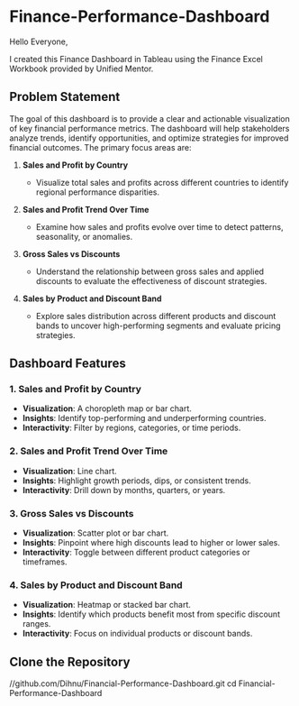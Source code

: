# Finance-Performance-Dashboard
Hello Everyone,

I created this Finance Dashboard in Tableau using the Finance Excel Workbook provided by Unified Mentor.


## Problem Statement
The goal of this dashboard is to provide a clear and actionable visualization of key financial performance metrics. The dashboard will help stakeholders analyze trends, identify opportunities, and optimize strategies for improved financial outcomes. The primary focus areas are:

1. **Sales and Profit by Country**
   - Visualize total sales and profits across different countries to identify regional performance disparities.

2. **Sales and Profit Trend Over Time**
   - Examine how sales and profits evolve over time to detect patterns, seasonality, or anomalies.

3. **Gross Sales vs Discounts**
   - Understand the relationship between gross sales and applied discounts to evaluate the effectiveness of discount strategies.

4. **Sales by Product and Discount Band**
   - Explore sales distribution across different products and discount bands to uncover high-performing segments and evaluate pricing strategies.

## Dashboard Features

### 1. Sales and Profit by Country
   - **Visualization**: A choropleth map or bar chart.
   - **Insights**: Identify top-performing and underperforming countries.
   - **Interactivity**: Filter by regions, categories, or time periods.

### 2. Sales and Profit Trend Over Time
   - **Visualization**: Line chart.
   - **Insights**: Highlight growth periods, dips, or consistent trends.
   - **Interactivity**: Drill down by months, quarters, or years.

### 3. Gross Sales vs Discounts
   - **Visualization**: Scatter plot or bar chart.
   - **Insights**: Pinpoint where high discounts lead to higher or lower sales.
   - **Interactivity**: Toggle between different product categories or timeframes.

### 4. Sales by Product and Discount Band
   - **Visualization**: Heatmap or stacked bar chart.
   - **Insights**: Identify which products benefit most from specific discount ranges.
   - **Interactivity**: Focus on individual products or discount bands.

## Clone the Repository
//github.com/Dihnu/Financial-Performance-Dashboard.git
cd Financial-Performance-Dashboard
